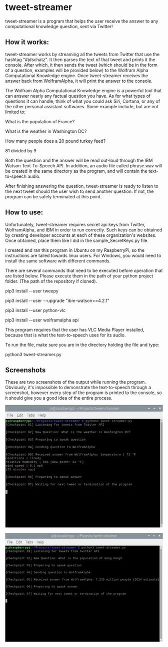 # tweet-streamer
tweet-streamer is a program that helps the user receive the answer to any computational knowledge question, sent
via Twitter!

## How it works:

tweet-streamer works by streaming all the tweets from Twitter that use the hashtag "#jdschatz". It then
parses the text of that tweet and prints it the console. After which, it then sends the tweet
(which should be in the form of a question, examples will be provided below) to the Wolfram Alpha
Computational Knowledge engine. Once tweet-streamer receives the answer back from
WolframAlpha, it will print the answer to the console.

The Wolfram Alpha Computational Knowledge engine is a powerful tool that can answer nearly any factual
question you have. As for what types of questions it can handle, think of what you could ask Siri, Cortana,
or any of the other personal assistant softwares. Some example include, but are not limited to:
    
What is the population of France?

What is the weather in Washington DC?

How many people does a 20 pound turkey feed?

81 divided by 9

Both the question and the answer will be read out-loud through the IBM Watson Text-To-Speech API.
In addition, an audio file called phrase.wav will be created in the same directory as the program,
and will contain the text-to-speech audio.

After finishing answering the question, tweet-streamer is ready to listen to the next tweet should the
user wish to send another question. If not, the program can be safely terminated at this point.

## How to use:

Unfortunately, tweet-streamer requires secret api keys from Twitter, WolframAlpha, and IBM in order 
to run correctly. Such keys can be obtained by creating developer accounts at each of these organization's
websites. Once obtained, place them like I did in the sample_SecretKeys.py file.

I created and ran this program in Ubuntu on my RaspberryPi, so the instructions are tailed towards
linux users. For Windows, you would need to install the same software with different commands.

There are several commands that need to be executed before operation that are listed below. Please
execute them in the path of your python project folder. (The path of the repository if cloned).

pip3 install --user tweepy

pip3 install --user --upgrade "ibm-watson>=4.2.1"

pip3 install --user python-vlc

pip3 install --user wolframalpha api

This program requires that the user has VLC Media Player installed, because that is what the 
text-to-speech uses for its audio.

To run the file, make sure you are in the directory holding the file and type:

python3 tweet-streamer.py

## Screenshots

These are two screenshots of the output while running the program. Obviously, it's impossible to
demonstrate the text-to-speech through a screenshot, however every step of the program is printed
to the console, so it should give you a good idea of the entire process.

![Screenshot](sample_output1.jpg)

![Screenshot](sample_output2.jpg)
                                                                                               